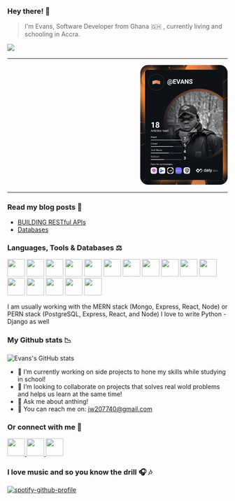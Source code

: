<h3>Hey there! 👋 </h3>

> I'm Evans, Software Developer from  Ghana 🇬🇭 , currently living and schooling in Accra.

![](https://komarev.com/ghpvc/?username=evans646)
<hr>
<div style="justifyContent:right" align='right' >
  <a href="https://app.daily.dev/EVANS"><img src="https://github.com/evans646/evans646/blob/main/devcard.svg" width="200" alt="Evans's Dev Card"/></a>
</div>
<hr>
<h3>
    Read my blog posts 🔖 
</h3>
<ul style="listStyle:none" >
    <li>
        <a href="https://evansblog.hashnode.dev/building-restful-apis" target="_blank">BUILDING RESTful APIs</a>
    </li>
    <li>
        <a href="https://evansblog.hashnode.dev/databases"  target="_blank">Databases</a>
    </li>
</ul>
<h3>
  Languages, Tools & Databases ⚖️
</h3>

<p align='left' dir='auto'>
<img src="https://img.icons8.com/color/48/000000/html-5--v2.png" width="40" height="40"/>
<img src="https://img.icons8.com/color/50/000000/css3.png" width="40" height="40"/>
<img src="https://img.icons8.com/color/48/000000/javascript--v1.png"width="40" height="40" />
<img src="https://img.icons8.com/color/48/000000/bootstrap.png" width="40" height="40"/>
<img src="https://img.icons8.com/color/50/000000/sass.png"  width="40" height="40"/>
<img src="https://img.icons8.com/color/48/000000/material-ui.png"  width="40" height="40"/>
<img src="https://img.icons8.com/doodle/32/000000/canva.png" width="40" height="40"/>
<img src="https://img.icons8.com/color/48/000000/react-native.png"  width="40" height="40"/>
<img src="https://img.icons8.com/color/48/000000/redux.png"  width="40" height="40"/>
<img src="https://img.icons8.com/color/48/000000/python.png"  width="40" height="40"/>
<img src="https://img.icons8.com/color/48/000000/django.png"  width="40" height="40"/>
<img src="https://img.icons8.com/color/48/000000/mongodb.png"  width="40" height="40"/>
<img src="https://img.icons8.com/color/48/000000/postgreesql.png"  width="40" height="40"/>
<img src="https://img.icons8.com/fluency/48/000000/mysql-logo.png"  width="40" height="40"/>
<img src="https://img.icons8.com/color/48/000000/heroku.png" width="40" height="40"/>
<img src="https://img.icons8.com/external-tal-revivo-color-tal-revivo/48/000000/external-postman-is-the-only-complete-api-development-environment-logo-color-tal-revivo.png" width="40" height="40"/>
</p>

I am usually working with the MERN stack (Mongo, Express, React, Node) or PERN stack (PostgreSQL, Express, React, and Node)
I love to write Python - Django as well 


 <h3>
    My Github stats 📉
</h3>

![Evans's GitHub stats](https://github-readme-stats.vercel.app/api?username=evans646&show_icons=true&theme=radical)


- 🔭 I’m currently working on side projects to hone my skills  while studying in school!
- 👯 I’m looking to collaborate on projects that solves real wold problems and helps us learn at the same time!
- 💬 Ask me about anthing! 
- 📧 You can reach me on: jw207740@gmail.com

<h3>
    Or connect with me 📲 
</h3>

 <p align='left' dir='auto'>
 <a href="https://www.linkedin.com/in/evansprofile/">
     <img src="https://img.icons8.com/fluency/48/000000/linkedin.png"  width="40" height="40"/>
 </a>
 <a href="https://web.facebook.com/evansodeneho.ansong/">
    <img src="https://img.icons8.com/fluency/48/000000/facebook-new.png"  width="40" height="40"/>
 </a>
 <a href="https://www.instagram.com/loveyours.164/">
    <img src="https://img.icons8.com/fluency/48/000000/instagram-new.png"  width="40" height="40">
 </a>
</p>


<h3>
    I love music and so you know the drill  🎧 🎶 
</h3>


[![spotify-github-profile](https://spotify-github-profile.vercel.app/api/view?uid=badman1q&cover_image=true&theme=novatorem&bar_color=53b14f&bar_color_cover=false)](https://github.com/kittinan/spotify-github-profile)


